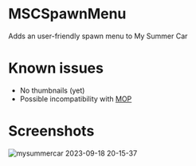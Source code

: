 # MSCSpawnMenu
Adds an user-friendly spawn menu to My Summer Car
# Known issues
- No thumbnails (yet)
- Possible incompatibility with [MOP](https://github.com/Athlon007/MOP)
# Screenshots
![mysummercar 2023-09-18 20-15-37](https://github.com/michu97736/MSCSpawnMenu/assets/78175369/ac8e865c-8cf1-45d8-a38d-c833d66da973)
